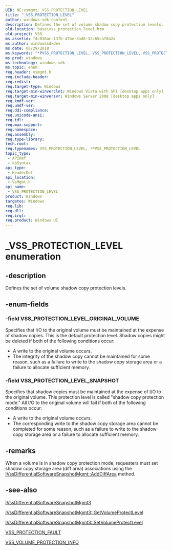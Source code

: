 ```yaml
---
UID: NE:vsmgmt._VSS_PROTECTION_LEVEL
title: "_VSS_PROTECTION_LEVEL"
author: windows-sdk-content
description: Defines the set of volume shadow copy protection levels.
old-location: base\vss_protection_level.htm
old-project: VSS
ms.assetid: f4c036ac-13fb-47be-8ad8-32c65caf0a2a
ms.author: windowssdkdev
ms.date: 08/29/2018
ms.keywords: "*PVSS_PROTECTION_LEVEL, VSS_PROTECTION_LEVEL, VSS_PROTECTION_LEVEL enumeration, VSS_PROTECTION_LEVEL_ORIGINAL_VOLUME, VSS_PROTECTION_LEVEL_SNAPSHOT, _VSS_PROTECTION_LEVEL, base.vss_protection_level, vsmgmt/VSS_PROTECTION_LEVEL, vsmgmt/VSS_PROTECTION_LEVEL_ORIGINAL_VOLUME, vsmgmt/VSS_PROTECTION_LEVEL_SNAPSHOT"
ms.prod: windows
ms.technology: windows-sdk
ms.topic: enum
req.header: vsmgmt.h
req.include-header: 
req.redist: 
req.target-type: Windows
req.target-min-winverclnt: Windows Vista with SP1 [desktop apps only]
req.target-min-winversvr: Windows Server 2008 [desktop apps only]
req.kmdf-ver: 
req.umdf-ver: 
req.ddi-compliance: 
req.unicode-ansi: 
req.idl: 
req.max-support: 
req.namespace: 
req.assembly: 
req.type-library: 
tech.root: 
req.typenames: VSS_PROTECTION_LEVEL, *PVSS_PROTECTION_LEVEL
topic_type:
 - APIRef
 - kbSyntax
api_type:
 - HeaderDef
api_location:
 - VsMgmt.h
api_name:
 - VSS_PROTECTION_LEVEL
product: Windows
targetos: Windows
req.lib: 
req.dll: 
req.irql: 
req.product: Windows UI
---
```


# _VSS_PROTECTION_LEVEL enumeration


## -description


Defines the set of volume shadow copy protection levels.


## -enum-fields




### -field VSS_PROTECTION_LEVEL_ORIGINAL_VOLUME

Specifies that I/O to the original volume must be maintained at the expense of shadow copies. This is the default protection level. Shadow copies might be deleted if both of the following conditions occur:

<ul>
<li>A write to the original volume occurs.</li>
<li>The integrity of the shadow copy cannot be maintained for some reason, such as a failure to write to the shadow copy storage area or a failure to allocate sufficient memory.</li>
</ul>

### -field VSS_PROTECTION_LEVEL_SNAPSHOT

Specifies that shadow copies must be maintained at the expense of I/O to the original volume. This protection level is called "shadow copy protection mode." All I/O to the original volume will fail if both of the following conditions occur:

<ul>
<li>A write to the original volume occurs.</li>
<li>The corresponding write to the shadow copy storage area cannot be completed for some reason, such as a failure to write to the shadow copy storage area or a failure to allocate sufficient memory.</li>
</ul>

## -remarks



When a volume is in shadow copy protection mode, requesters must set shadow copy storage area (diff area) associations using the <a href="https://msdn.microsoft.com/7b58331c-b8a2-4333-a05d-563395d5f0c2">IVssDifferentialSoftwareSnapshotMgmt::AddDiffArea</a> method.




## -see-also




<a href="https://msdn.microsoft.com/e5abcf69-748a-4ed6-973d-8ba49ec22ef2">IVssDifferentialSoftwareSnapshotMgmt3</a>



<a href="https://msdn.microsoft.com/a67bf9f1-135b-4881-acd1-6392f27d58e5">IVssDifferentialSoftwareSnapshotMgmt3::GetVolumeProtectLevel</a>



<a href="https://msdn.microsoft.com/3f8f3a0c-5076-4ce3-aa8b-5c66ac5fa47a">IVssDifferentialSoftwareSnapshotMgmt3::SetVolumeProtectLevel</a>



<a href="https://msdn.microsoft.com/65310c38-9fad-49ed-acf4-dacfa3947130">VSS_PROTECTION_FAULT</a>



<a href="https://msdn.microsoft.com/46cdc46e-fc44-452a-8aae-e47c12deedb4">VSS_VOLUME_PROTECTION_INFO</a>
 

 

